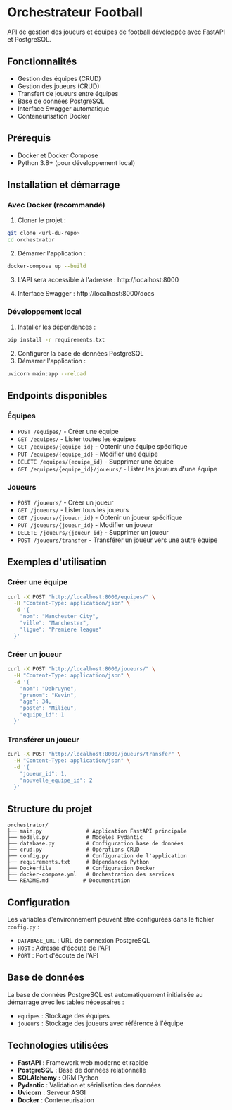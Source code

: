 # Orchestrateur Football

API de gestion des joueurs et équipes de football développée avec FastAPI et PostgreSQL.

## Fonctionnalités

- Gestion des équipes (CRUD)
- Gestion des joueurs (CRUD)
- Transfert de joueurs entre équipes
- Base de données PostgreSQL
- Interface Swagger automatique
- Conteneurisation Docker

## Prérequis

- Docker et Docker Compose
- Python 3.8+ (pour développement local)

## Installation et démarrage

### Avec Docker (recommandé)

1. Cloner le projet :
```bash
git clone <url-du-repo>
cd orchestrator
```

2. Démarrer l'application :
```bash
docker-compose up --build
```

3. L'API sera accessible à l'adresse : http://localhost:8000

4. Interface Swagger : http://localhost:8000/docs

### Développement local

1. Installer les dépendances :
```bash
pip install -r requirements.txt
```

2. Configurer la base de données PostgreSQL
3. Démarrer l'application :
```bash
uvicorn main:app --reload
```

## Endpoints disponibles

### Équipes

- `POST /equipes/` - Créer une équipe
- `GET /equipes/` - Lister toutes les équipes
- `GET /equipes/{equipe_id}` - Obtenir une équipe spécifique
- `PUT /equipes/{equipe_id}` - Modifier une équipe
- `DELETE /equipes/{equipe_id}` - Supprimer une équipe
- `GET /equipes/{equipe_id}/joueurs/` - Lister les joueurs d'une équipe

### Joueurs

- `POST /joueurs/` - Créer un joueur
- `GET /joueurs/` - Lister tous les joueurs
- `GET /joueurs/{joueur_id}` - Obtenir un joueur spécifique
- `PUT /joueurs/{joueur_id}` - Modifier un joueur
- `DELETE /joueurs/{joueur_id}` - Supprimer un joueur
- `POST /joueurs/transfer` - Transférer un joueur vers une autre équipe

## Exemples d'utilisation

### Créer une équipe
```bash
curl -X POST "http://localhost:8000/equipes/" \
  -H "Content-Type: application/json" \
  -d '{
    "nom": "Manchester City",
    "ville": "Manchester",
    "ligue": "Premiere league"
  }'
```

### Créer un joueur
```bash
curl -X POST "http://localhost:8000/joueurs/" \
  -H "Content-Type: application/json" \
  -d '{
    "nom": "Debruyne",
    "prenom": "Kevin",
    "age": 34,
    "poste": "Milieu",
    "equipe_id": 1
  }'
```

### Transférer un joueur
```bash
curl -X POST "http://localhost:8000/joueurs/transfer" \
  -H "Content-Type: application/json" \
  -d '{
    "joueur_id": 1,
    "nouvelle_equipe_id": 2
  }'
```

## Structure du projet

```
orchestrator/
├── main.py              # Application FastAPI principale
├── models.py            # Modèles Pydantic
├── database.py          # Configuration base de données
├── crud.py              # Opérations CRUD
├── config.py            # Configuration de l'application
├── requirements.txt     # Dépendances Python
├── Dockerfile           # Configuration Docker
├── docker-compose.yml   # Orchestration des services
└── README.md           # Documentation
```

## Configuration

Les variables d'environnement peuvent être configurées dans le fichier `config.py` :

- `DATABASE_URL` : URL de connexion PostgreSQL
- `HOST` : Adresse d'écoute de l'API
- `PORT` : Port d'écoute de l'API

## Base de données

La base de données PostgreSQL est automatiquement initialisée au démarrage avec les tables nécessaires :

- `equipes` : Stockage des équipes
- `joueurs` : Stockage des joueurs avec référence à l'équipe

## Technologies utilisées

- **FastAPI** : Framework web moderne et rapide
- **PostgreSQL** : Base de données relationnelle
- **SQLAlchemy** : ORM Python
- **Pydantic** : Validation et sérialisation des données
- **Uvicorn** : Serveur ASGI
- **Docker** : Conteneurisation
